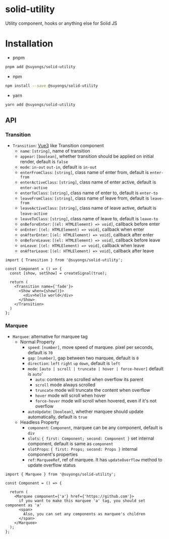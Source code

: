 # solid-utility
Utility component, hooks or anything else for Solid JS

# Installation

- pnpm
```bash
pnpm add @suyongs/solid-utility
```

- npm
```bash
npm install --save @suyongs/solid-utility
```

- yarn
```bash
yarn add @suyongs/solid-utility
```

## API
### Transition
- `Transition`: [Vue3](https://vuejs.org/guide/built-ins/transition.html#css-based-transitions) like Transition component
  - `name`: `[string]`, name of transition
  - `appear`: `[boolean]`, whether transition should be applied on initial render, default is `false`
  - `mode`: `in-out` `out-in`, default is `in-out`
  - `enterFromClass`: `[string]`, class name of enter from, default is `enter-from`
  - `enterActiveClass`: `[string]`, class name of enter active, default is `enter-active`
  - `enterToClass`: `[string]`, class name of enter to, default is `enter-to`
  - `leaveFromClass`: `[string]`, class name of leave from, default is `leave-from`
  - `leaveActiveClass`: `[string]`, class name of leave active, default is `leave-active`
  - `leaveToClass`: `[string]`, class name of leave to, default is `leave-to`
  - `onBeforeEnter`: `[(el: HTMLElement) => void]`, callback before enter
  - `onEnter`: `[(el: HTMLElement) => void]`, callback when enter
  - `onAfterEnter`: `[(el: HTMLElement) => void]`, callback after enter
  - `onBeforeLeave`: `[(el: HTMLElement) => void]`, callback before leave
  - `onLeave`: `[(el: HTMLElement) => void]`, callback when leave
  - `onAfterLeave`: `[(el: HTMLElement) => void]`, callback after leave

```tsx
import { Transition } from '@suyongs/solid-utility';

const Component = () => {
  const [show, setShow] = createSignal(true);

  return (
    <Transition name={'fade'}>
      <Show when={show()}>
        <div>hello world</div>
      </Show>
    </Transition>
  )
};
```

### Marquee

- `Marquee`: alternative for marquee tag
  - Normal Property
    - `speed`: `[number]`, move speed of marquee. pixel per seconds, default is `70`
    - `gap`: `[number]`, gap between two marquee, default is `0`
    - `direction`: `left` `right` `up` `down`, default is `left`
    - `mode`: `[auto | scroll | truncate | hover | force-hover]` default is `auto`'
      - `auto`: contents are scrolled when overflow its parent
      - `scroll` mode always scrolled
      - `truncate` mode will truncate the content when overflow
      - `hover` mode will scroll when hover
      - `force-hover` mode will scroll when hovered, even if it's not overflow
    - `autoUpdate`: `[boolean]`, whether marquee should update automatically, default is `true`
  - Headless Property
    - `component`: `Component`, marquee can be any component, default is `div`
    - `slots`: `{ first: Component; second: Component }` set internal component, default is same as `component`
    - `slotProps`: `{ first: Props; second: Props }` internal component's properties
    - `ref`: `MarqueeRef`, ref of marquee. It has `updateOverflow` method to update overflow status

```tsx
import { Marquee } from '@suyongs/solid-utility';

const Component = () => {

  return (
    <Marquee component={'a'} href={'https://github.com'}>
      if you want to make this marquee 'a' tag, you should set component as 'a'
      <span>
        Also, you can set any components as marquee's children
      </span>
    </Marquee>
  );
};
```
